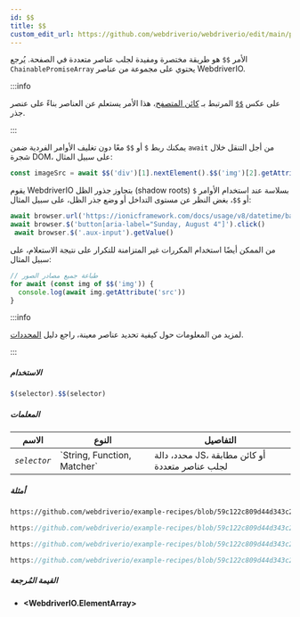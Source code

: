 ```yaml
---
id: $$
title: $$
custom_edit_url: https://github.com/webdriverio/webdriverio/edit/main/packages/webdriverio/src/commands/element/$$.ts
---
```


الأمر `$$` هو طريقة مختصرة ومفيدة لجلب عناصر متعددة في الصفحة.
يُرجع `ChainablePromiseArray` يحتوي على مجموعة من عناصر WebdriverIO.

:::info

على عكس [`$$`](/docs/api/browser/$$) المرتبط بـ [كائن المتصفح](/docs/api/browser)،
هذا الأمر يستعلم عن العناصر بناءً على عنصر جذر.

:::

يمكنك ربط `$` أو `$$` معًا دون تغليف الأوامر الفردية ضمن `await` من أجل
التنقل خلال شجرة DOM، على سبيل المثال:

```js
const imageSrc = await $$('div')[1].nextElement().$$('img')[2].getAttribute('src')
```

يقوم WebdriverIO بتجاوز جذور الظل (shadow roots) بسلاسة عند استخدام الأوامر `$` أو `$$`، بغض النظر عن مستوى التداخل أو
وضع جذر الظل، على سبيل المثال:

```js
await browser.url('https://ionicframework.com/docs/usage/v8/datetime/basic/demo.html?ionic:mode=md')
await browser.$('button[aria-label="Sunday, August 4"]').click()
 await browser.$('.aux-input').getValue()
```

من الممكن أيضًا استخدام المكررات غير المتزامنة للتكرار على نتيجة الاستعلام، على سبيل المثال:

```js
// طباعة جميع مصادر الصور
for await (const img of $$('img')) {
  console.log(await img.getAttribute('src'))
}
```

:::info

لمزيد من المعلومات حول كيفية تحديد عناصر معينة، راجع دليل [المحددات](/docs/selectors).

:::

##### الاستخدام

```js
$(selector).$$(selector)
```

##### المعلمات

<table>
  <thead>
    <tr>
      <th>الاسم</th><th>النوع</th><th>التفاصيل</th>
    </tr>
  </thead>
  <tbody>
    <tr>
      <td><code><var>selector</var></code></td>
      <td>`String, Function, Matcher`</td>
      <td>محدد، دالة JS، أو كائن مطابقة لجلب عناصر متعددة</td>
    </tr>
  </tbody>
</table>

##### أمثلة

```html reference title="example.html" useHTTPS
https://github.com/webdriverio/example-recipes/blob/59c122c809d44d343c231bde2af7e8456c8f086c/queryElements/example.html
```

```js reference title="multipleElements.js" useHTTPS
https://github.com/webdriverio/example-recipes/blob/59c122c809d44d343c231bde2af7e8456c8f086c/queryElements/multipleElements.js#L6-L7
```

```js reference title="multipleElements.js" useHTTPS
https://github.com/webdriverio/example-recipes/blob/59c122c809d44d343c231bde2af7e8456c8f086c/queryElements/multipleElements.js#L15-L24
```

```js reference title="multipleElements.js" useHTTPS
https://github.com/webdriverio/example-recipes/blob/59c122c809d44d343c231bde2af7e8456c8f086c/queryElements/multipleElements.js#L32-L39
```

##### القيمة المُرجعة

- **&lt;WebdriverIO.ElementArray&gt;**
